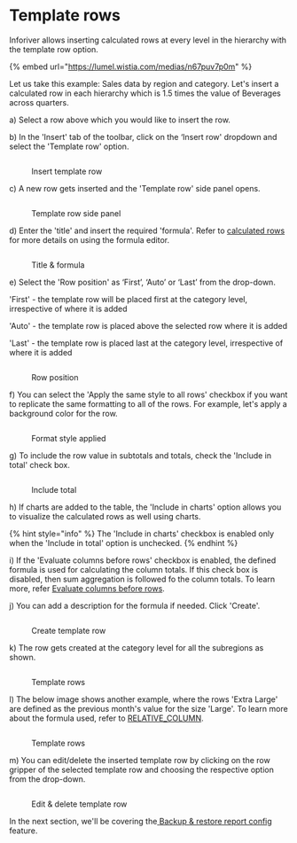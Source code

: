 # Template rows

Inforiver allows inserting calculated rows at every level in the hierarchy with the template row option.

{% embed url="https://lumel.wistia.com/medias/n67puv7p0m" %}

Let us take this example: Sales data by region and category. Let's insert a calculated row in each hierarchy which is 1.5 times the value of Beverages across quarters.

a) Select a row above which you would like to insert the row.

b) In the 'Insert' tab of the toolbar, click on the ‘Insert row' dropdown and select the 'Template row' option.

<figure><img src="../.gitbook/assets/Insert.png" alt=""><figcaption><p>Insert template row</p></figcaption></figure>

c) A new row gets inserted and the 'Template row' side panel opens.

<figure><img src="../.gitbook/assets/Template row panel.png" alt=""><figcaption><p>Template row side panel</p></figcaption></figure>

d) Enter the 'title' and insert the required 'formula'. Refer to [calculated rows](../working-with-inforiver/4.-adding-business-logic-and-formulae/insert-calculated-rows.md) for more details on using the formula editor.

<figure><img src="../.gitbook/assets/Tiltle.png" alt=""><figcaption><p>Title &#x26; formula</p></figcaption></figure>

e) Select the 'Row position' as ‘First’, ‘Auto’ or ‘Last’ from the drop-down.

'First' - the template row will be placed first at the category level, irrespective of where it is added

'Auto' - the template row is placed above the selected row where it is added

'Last' - the template row is placed last at the category level, irrespective of where it is added

<figure><img src="../.gitbook/assets/Row pos.png" alt=""><figcaption><p>Row position</p></figcaption></figure>

f) You can select the 'Apply the same style to all rows' checkbox if you want to replicate the same formatting to all of the rows. For example, let's apply a background color for the row.

<figure><img src="../.gitbook/assets/Format.png" alt=""><figcaption><p>Format style applied</p></figcaption></figure>

g) To include the row value in subtotals and totals, check the 'Include in total' check box.

<figure><img src="../.gitbook/assets/Include total.png" alt=""><figcaption><p>Include total</p></figcaption></figure>

h) If charts are added to the table, the 'Include in charts' option allows you to visualize the calculated rows as well using charts.

{% hint style="info" %}
The 'Include in charts' checkbox is enabled only when the 'Include in total' option is unchecked.
{% endhint %}

i) If the 'Evaluate columns before rows' checkbox is enabled, the defined formula is used for calculating the column totals. If this check box is disabled, then sum aggregation is followed fo the column totals. To learn more, refer [Evaluate columns before rows](https://inforiver.gitbook.io/inforiver/working-with-inforiver/4.-adding-business-logic-and-formulae/insert-calculated-rows#4.-evaluate-column-before-rows).

j) You can add a description for the formula if needed. Click 'Create'.

<figure><img src="../.gitbook/assets/Formula des.png" alt=""><figcaption><p>Create template row</p></figcaption></figure>

k) The row gets created at the category level for all the subregions as shown.

<figure><img src="../.gitbook/assets/Template row.png" alt=""><figcaption><p>Template rows</p></figcaption></figure>

l) The below image shows another example, where the rows 'Extra Large' are defined as the previous month's value for the size 'Large'. To learn more about the formula used, refer to [RELATIVE\_COLUMN](../formula-syntax/identifiers/relative\_column.md).

<figure><img src="../.gitbook/assets/MicrosoftTeams-image (9).png" alt=""><figcaption><p>Template rows</p></figcaption></figure>

m) You can edit/delete the inserted template row by clicking on the row gripper of the selected template row and choosing the respective option from the drop-down.

<figure><img src="../.gitbook/assets/Edit.png" alt=""><figcaption><p>Edit &#x26; delete template row</p></figcaption></figure>

In the next section, we'll be covering the[ ](../working-with-inforiver/4.-adding-business-logic-and-formulae/invert-sign.md)[Backup & restore report config](export-and-import-reports-backup.md) feature.
